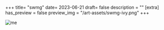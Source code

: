 +++
title= "swmg"
date= 2023-06-21
draft= false
description = ""
[extra]
has_preview = false
preview_img = "/art-assets/swmg-ivy.png"
+++

![me](/art-assets/swmg-ivy.png "drawing of me")
